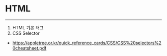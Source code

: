 # HTML
---
1. HTML 기본 태그 
2. CSS Selector 
  + https://appletree.or.kr/quick_reference_cards/CSS/CSS%20selectors%20cheatsheet.pdf